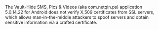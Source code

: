 The Vault-Hide SMS, Pics & Videos (aka com.netqin.ps) application 5.0.14.22 for Android does not verify X.509 certificates from SSL servers, which allows man-in-the-middle attackers to spoof servers and obtain sensitive information via a crafted certificate.